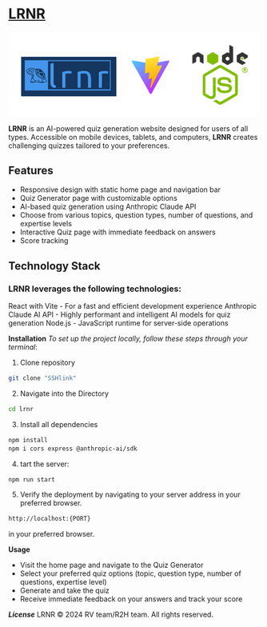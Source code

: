 # [__LRNR__](https://lrnr-ahqs.onrender.com/)

![Image](/lrnr/src/assets/readmelogo.png)

 __LRNR__ is an AI-powered quiz generation website designed for users of all types. Accessible on mobile devices, tablets, and computers, __LRNR__ creates challenging quizzes tailored to your preferences.

## Features

- Responsive design with static home page and navigation bar
- Quiz Generator page with customizable options
- AI-based quiz generation using Anthropic Claude API
- Choose from various topics, question types, number of questions, and expertise levels
- Interactive Quiz page with immediate feedback on answers
- Score tracking

## Technology Stack

### LRNR leverages the following technologies:

React with Vite - For a fast and efficient development experience
Anthropic Claude AI API - Highly performant and intelligent AI models for quiz generation
Node.js - JavaScript runtime for server-side operations

__Installation__
*To set up the project locally, follow these steps through your terminal*:

1. Clone repository

```sh
git clone "SSHlink"
```

2. Navigate into the Directory

``` sh
cd lrnr
```

3. Install all dependencies

```sh
npm install
npm i cors express @anthropic-ai/sdk
```

4. tart the server:

```sh
npm run start
```

5. Verify the deployment by navigating to your server address in your preferred browser.

``` sh
http://localhost:{PORT}
``` 

in your preferred browser.


__Usage__

- Visit the home page and navigate to the Quiz Generator
- Select your preferred quiz options (topic, question type, number of questions, expertise level)
- Generate and take the quiz
- Receive immediate feedback on your answers and track your score

__*License*__
LRNR © 2024 RV team/R2H team. All rights reserved.